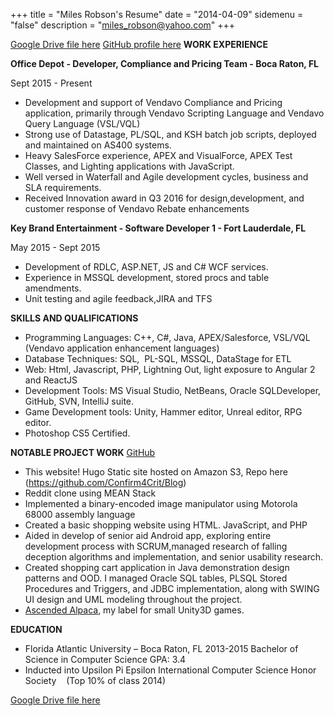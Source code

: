 +++
title = "Miles Robson's Resume"
date = "2014-04-09"
sidemenu = "false"
description = "miles_robson@yahoo.com"
+++

[Google Drive file here](https://docs.google.com/document/d/1JyuxOFC4lN1gK0rXX68fhmx2x7PqVU-9-eq-Ynr2WJs/edit?usp=sharing)
[GitHub profile here](https://github.com/Confirm4Crit)
**WORK EXPERIENCE**

**Office Depot - Developer, Compliance and Pricing Team - Boca Raton, FL**

Sept 2015 - Present

- Development and support of Vendavo Compliance and Pricing application, primarily through Vendavo Scripting Language and Vendavo Query Language (VSL/VQL)
- Strong use of Datastage, PL/SQL, and KSH batch job scripts, deployed and maintained on AS400 systems. 
- Heavy SalesForce experience, APEX and VisualForce, APEX Test Classes, and Lighting applications with JavaScript. 
- Well versed in Waterfall and Agile development cycles, business and SLA requirements.
- Received Innovation award in Q3 2016 for design,development, and customer response of Vendavo Rebate enhancements 

**Key Brand Entertainment - Software Developer 1 - Fort Lauderdale, FL**

May 2015 - Sept 2015

- Development of RDLC, ASP.NET, JS and C# WCF services.
- Experience in MSSQL development, stored procs and table amendments.
- Unit testing and agile feedback,JIRA and TFS

**SKILLS AND QUALIFICATIONS**

- Programming Languages: C++, C#, Java, APEX/Salesforce, VSL/VQL (Vendavo application enhancement languages)
- Database Techniques: SQL,  PL-SQL, MSSQL, DataStage for ETL
- Web: Html, Javascript, PHP, Lightning Out, light exposure to Angular 2 and ReactJS
- Development Tools: MS Visual Studio, NetBeans, Oracle SQLDeveloper, GitHub, SVN, IntelliJ suite.
- Game Development tools: Unity, Hammer editor, Unreal editor, RPG editor.
- Photoshop CS5 Certified.

**NOTABLE PROJECT WORK** [GitHub](https://github.com/Confirm4Crit)

- This website! Hugo Static site hosted on Amazon S3, Repo here (https://github.com/Confirm4Crit/Blog)
- Reddit clone using MEAN Stack
- Implemented a binary-encoded image manipulator using Motorola 68000 assembly language
- Created a basic shopping website using HTML. JavaScript, and PHP
- Aided in develop of senior aid Android app, exploring entire development process with SCRUM,managed research of falling deception algorithms and implementation, and senior usability research.
- Created shopping cart application in Java demonstration design patterns and OOD. I managed Oracle SQL tables, PLSQL Stored Procedures and Triggers, and JDBC implementation, along with SWING UI design and UML modeling throughout the project.  
- [Ascended Alpaca](ascendedalpaca.com), my label for small Unity3D games.

**EDUCATION**

- Florida Atlantic University – Boca Raton, FL 2013-2015 Bachelor of Science in Computer Science GPA: 3.4 
 - Inducted into Upsilon Pi Epsilon International Computer Science Honor Society    (Top 10% of class 2014)

[Google Drive file here](https://docs.google.com/document/d/1JyuxOFC4lN1gK0rXX68fhmx2x7PqVU-9-eq-Ynr2WJs/edit?usp=sharing)